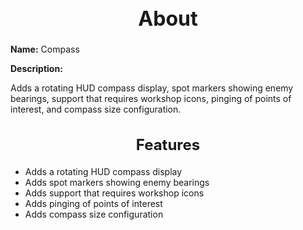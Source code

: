 <h1 style="text-align:center; font-size:2rem; font-weight:bold;">About</h1>

**Name:**
Compass

**Description:**

Adds a rotating HUD compass display, spot markers showing enemy bearings, support that requires workshop icons, pinging of points of interest, and compass size configuration.

<h2 style="text-align:center; font-size:1.5rem; font-weight:bold;">Features</h2>

- Adds a rotating HUD compass display
- Adds spot markers showing enemy bearings
- Adds support that requires workshop icons
- Adds pinging of points of interest
- Adds compass size configuration

